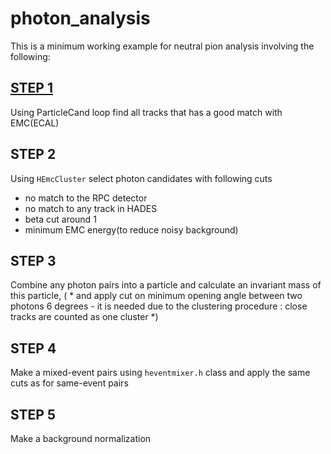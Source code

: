 # photon_analysis
This is a minimum working example for neutral pion analysis involving the following:

## [STEP 1](https://github.com/AlProzo/photon_analysis/blob/main/loopDST.C#L120)
Using ParticleCand loop find all tracks that has a good match with EMC(ECAL)

## STEP 2
Using `HEmcCluster` select photon candidates with following cuts

- no match to the RPC detector
- no match to any track in HADES
- beta cut around 1 
- minimum EMC energy(to reduce noisy background)

## STEP 3
Combine any photon pairs into a particle and calculate an invariant mass of this particle, 
( * and apply cut on minimum opening angle between two photons 6 degrees  - it is needed due to the clustering procedure : 
close tracks are counted as one cluster *)

## STEP 4
Make a mixed-event pairs using `heventmixer.h` class and apply the same cuts as for same-event pairs

## STEP 5
Make a background normalization
